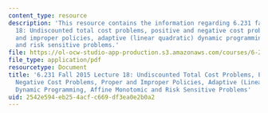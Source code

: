 ```yaml
---
content_type: resource
description: 'This resource contains the information regarding 6.231 fall 2015 lecture
  18: Undiscounted total cost problems, positive and negative cost problems, proper
  and improper policies, adaptive (linear quadratic) dynamic programming, affine monotomic
  and risk sensitive problems.'
file: https://ol-ocw-studio-app-production.s3.amazonaws.com/courses/6-231-dynamic-programming-and-stochastic-control-fall-2015/2542e594eb254acfc669df3ea0e2b0a2_MIT6_231F15_Lec18.pdf
file_type: application/pdf
resourcetype: Document
title: '6.231 Fall 2015 Lecture 18: Undiscounted Total Cost Problems, Positive and
  Negative Cost Problems, Proper and Improper Policies, Adaptive (Linear Quadratic)
  Dynamic Programming, Affine Monotomic and Risk Sensitive Problems'
uid: 2542e594-eb25-4acf-c669-df3ea0e2b0a2
---
```

